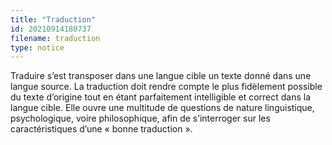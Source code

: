```yaml
---
title: "Traduction"
id: 20210914180737
filename: traduction
type: notice
---
```


Traduire s’est transposer dans une langue cible un texte donné dans une langue source. La traduction doit rendre compte le plus fidèlement possible du texte d’origine tout en étant parfaitement intelligible et correct dans la langue cible. Elle ouvre une multitude de questions de nature linguistique, psychologique, voire philosophique, afin de s’interroger sur les caractéristiques d’une « bonne traduction ». 

